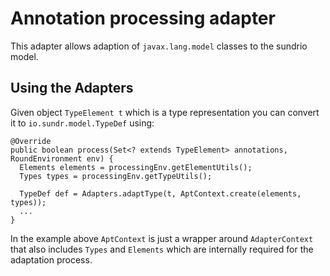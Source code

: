 # Annotation processing adapter

This adapter allows adaption of `javax.lang.model` classes to the sundrio model.

## Using the Adapters

Given object `TypeElement t` which is a type representation you can convert it to `io.sundr.model.TypeDef` using:

    @Override
    public boolean process(Set<? extends TypeElement> annotations, RoundEnvironment env) {
      Elements elements = processingEnv.getElementUtils();
      Types types = processingEnv.getTypeUtils();

      TypeDef def = Adapters.adaptType(t, AptContext.create(elements, types));
      ...
    }

In the example above `AptContext` is just a wrapper around `AdapterContext` that also includes `Types` and `Elements` which are internally required for the adaptation process.
